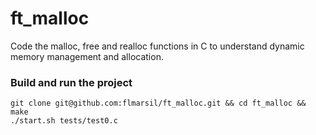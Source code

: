 # ft_malloc

Code the malloc, free and realloc functions in C to understand dynamic memory management and allocation.

### Build and run the project

```
git clone git@github.com:flmarsil/ft_malloc.git && cd ft_malloc && make
./start.sh tests/test0.c
```

